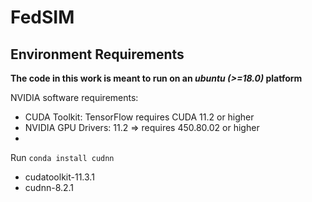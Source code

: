 # FedSIM

## Environment Requirements

**The code in this work is meant to run on an *ubuntu (>=18.0)* platform**

NVIDIA software requirements:
- CUDA Toolkit: TensorFlow requires CUDA 11.2 or higher
- NVIDIA GPU Drivers: 11.2 => requires 450.80.02 or higher
- 

Run `conda install cudnn`
- cudatoolkit-11.3.1
- cudnn-8.2.1
